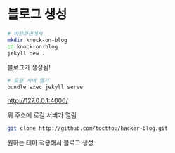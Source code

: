 # 블로그 생성

```bash
# 바탕화면에서
mkdir knock-on-blog
cd knock-on-blog
jekyll new .
```

블로그가 생성됨!

```bash
# 로컬 서버 열기
bundle exec jekyll serve
```

http://127.0.0.1:4000/

위 주소에 로컬 서버가 열림

```bash
git clone http://github.com/tocttou/hacker-blog.git
```

원하는 테마 적용해서 블로그 생성